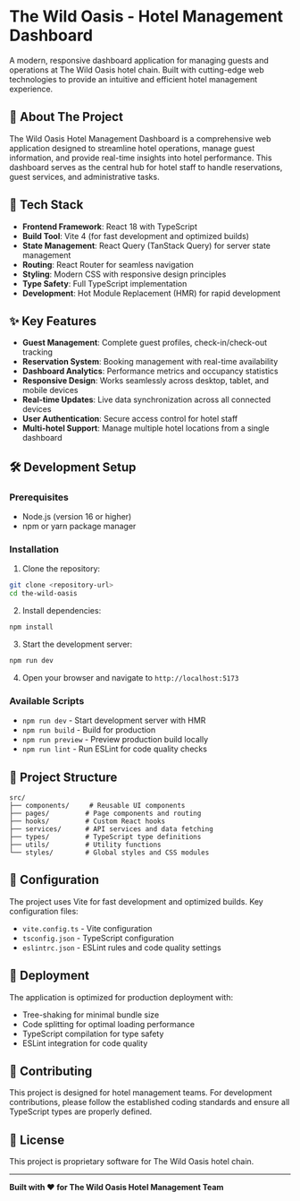 # The Wild Oasis - Hotel Management Dashboard

A modern, responsive dashboard application for managing guests and operations at The Wild Oasis hotel chain. Built with cutting-edge web technologies to provide an intuitive and efficient hotel management experience.

## 🏨 About The Project

The Wild Oasis Hotel Management Dashboard is a comprehensive web application designed to streamline hotel operations, manage guest information, and provide real-time insights into hotel performance. This dashboard serves as the central hub for hotel staff to handle reservations, guest services, and administrative tasks.

## 🚀 Tech Stack

- **Frontend Framework**: React 18 with TypeScript
- **Build Tool**: Vite 4 (for fast development and optimized builds)
- **State Management**: React Query (TanStack Query) for server state management
- **Routing**: React Router for seamless navigation
- **Styling**: Modern CSS with responsive design principles
- **Type Safety**: Full TypeScript implementation
- **Development**: Hot Module Replacement (HMR) for rapid development

## ✨ Key Features

- **Guest Management**: Complete guest profiles, check-in/check-out tracking
- **Reservation System**: Booking management with real-time availability
- **Dashboard Analytics**: Performance metrics and occupancy statistics
- **Responsive Design**: Works seamlessly across desktop, tablet, and mobile devices
- **Real-time Updates**: Live data synchronization across all connected devices
- **User Authentication**: Secure access control for hotel staff
- **Multi-hotel Support**: Manage multiple hotel locations from a single dashboard

## 🛠️ Development Setup

### Prerequisites

- Node.js (version 16 or higher)
- npm or yarn package manager

### Installation

1. Clone the repository:

```bash
git clone <repository-url>
cd the-wild-oasis
```

2. Install dependencies:

```bash
npm install
```

3. Start the development server:

```bash
npm run dev
```

4. Open your browser and navigate to `http://localhost:5173`

### Available Scripts

- `npm run dev` - Start development server with HMR
- `npm run build` - Build for production
- `npm run preview` - Preview production build locally
- `npm run lint` - Run ESLint for code quality checks

## 📁 Project Structure

```
src/
├── components/     # Reusable UI components
├── pages/         # Page components and routing
├── hooks/         # Custom React hooks
├── services/      # API services and data fetching
├── types/         # TypeScript type definitions
├── utils/         # Utility functions
└── styles/        # Global styles and CSS modules
```

## 🔧 Configuration

The project uses Vite for fast development and optimized builds. Key configuration files:

- `vite.config.ts` - Vite configuration
- `tsconfig.json` - TypeScript configuration
- `eslintrc.json` - ESLint rules and code quality settings

## 🚀 Deployment

The application is optimized for production deployment with:

- Tree-shaking for minimal bundle size
- Code splitting for optimal loading performance
- TypeScript compilation for type safety
- ESLint integration for code quality

## 🤝 Contributing

This project is designed for hotel management teams. For development contributions, please follow the established coding standards and ensure all TypeScript types are properly defined.

## 📄 License

This project is proprietary software for The Wild Oasis hotel chain.

---

**Built with ❤️ for The Wild Oasis Hotel Management Team**
